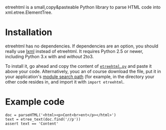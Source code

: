 etreehtml is a small,copy&pasteable Python library to parse HTML code into xml.etree.ElementTree.


# Installation

etreehtml has no dependencies. If dependencies are an option, you should really use [lxml](http://lxml.de/parsing.html) instead of etreehtml.
It requires Python 2.5 or newer, including Python 3.x with and *without* 2to3.

To install it, go ahead and copy the content of [`etreehtml.py`]((https://raw.github.com/phihag/etreehtml-py/master/etreehtml.py)) and paste it above your code. Alternatively, youc an of course download the file, put it in your application&#x27;s [module search path](http://docs.python.org/tutorial/modules.html#the-module-search-path) (for example, in the directory your other code resides in, and import it with `import etreehtml`.

# Example code

    
    doc = parseHTML('<html><p>Cont<br>ent</p></html>')
    text = etree_text(doc.find('//p'))
    assert text == 'Content'
```